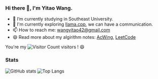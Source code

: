 ### Hi there 👋, I'm Yitao Wang.

- 🏫 I’m currently studying in Southeast University.
- 💬 I'm currently exploring [llama.cpp](https://github.com/ggerganov/llama.cpp), we can have a communication.
- 📫 How to reach me: wangyitao42@gmail.com
- 😄 Read more about my algirithm notes: [AcWing](https://www.acwing.com/user/myspace/index/94631/), [LeetCode](https://leetcode.cn/u/walker-w/)


You're my ![Visitor Count](https://profile-counter.glitch.me/walker-ai/count.svg) visitors ! 😄

### Stats


![GitHub stats](https://github-readme-stats.vercel.app/api?username=walker-ai&show_icons=true&theme=transparent)
![Top Langs](https://github-readme-stats.vercel.app/api/top-langs/?username=walker-ai&layout=compact&exclude_repo=walker-ai.github.io,AutoGPT-demo,YOLACT-EfficientNet,Intelligent-Transportation-Platform)




